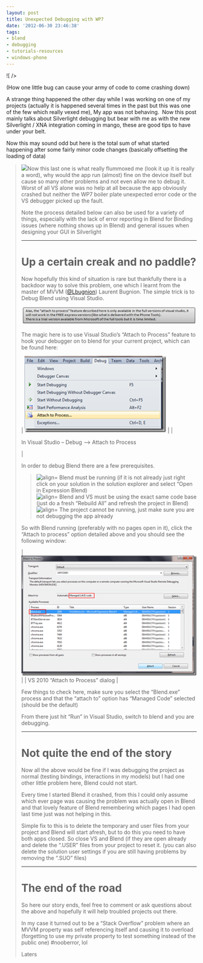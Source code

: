 ```yaml
---
layout: post
title: Unexpected Debugging with WP7
date: '2012-06-30 23:46:38'
tags:
- blend
- debugging
- tutorials-resources
- windows-phone
---
```


![ /></p>
<p>(How one little bug can cause your army of code to come crashing down)</p>
<p>A strange thing happened the other day while I was working on one of my projects (actually it is happened several times in the past but this was one of the few which really vexed me), My app was not behaving.  Now this post mainly talks about Silverlight debugging but bear with me as with the new Silverlight / XNA integration coming in mango, these are good tips to have under your belt.</p>
<p>Now this may sound odd but here is the total sum of what started happening after some fairly minor code changes (basically offsetting the loading of data)</p>
<blockquote><p><img src=](http://www.duncangunn.me.uk/dasblog/content/binary/300.jpg)    Blend Crashed on start-up  
 ![align=](http://www.dotnetscraps.com/samples/bullets/011.gif)    VS would not start the app in debug mode either on the emulator or my device (it would start and stop with no errors)  
 ![align=](http://www.dotnetscraps.com/samples/bullets/011.gif)    If I looked at the XAML in VS all was well, but if I previewed the page (thankfully not my default), VS crashed  
 ![align=](http://www.dotnetscraps.com/samples/bullets/011.gif)    Running the app on my phone worked! ?????

Now this last one is what really flummoxed me (look it up it is really a word), why would the app run (almost) fine on the device itself but cause so many other problems and not even allow me to debug it.  Worst of all VS alone was no help at all because the app obviously crashed but neither the WP7 boiler plate unexpected error code or the VS debugger picked up the fault.

Note the process detailed below can also be used for a variety of things, especially with the lack of error reporting in Blend for Binding issues (where nothing shows up in Blend) and general issues when designing your GUI in Silverlight

* * *

# Up a certain creak and no paddle?

Now hopefully this kind of situation is rare but thankfully there is a backdoor way to solve this problem, one which I learnt from the master of MVVM ([@Lbugnion](http://bit.ly/mLGdSx)) Laurent Bugnion.  The simple trick is to Debug Blend using Visual Studio.

[![image](/Images/wordpress/2012/06/image_thumb.png "image")](/Images/wordpress/2012/06/image.png)

The magic here is to use Visual Studio’s “Attach to Process” feature to hook your debugger on to blend for your current project, which can be found here:

| [![image](/Images/wordpress/2012/06/image_thumb1.png "image")](/Images/wordpress/2012/06/image1.png) |
| 

In Visual Studio – Debug –\> Attach to Process

 |

In order to debug Blend there are a few prerequisites.

> ![align=](http://www.dotnetscraps.com/samples/bullets/011.gif)    Blend must be running (if it is not already just right click on your solution in the solution explorer and select “Open in Expression Blend)  
> ![align=](http://www.dotnetscraps.com/samples/bullets/011.gif)    Blend and VS must be using the exact same code base (just do a fresh “Rebuild All” and refresh the project in Blend)  
> ![align=](http://www.dotnetscraps.com/samples/bullets/011.gif)    The project cannot be running, just make sure you are not debugging the app already

So with Blend running (preferably with no pages open in it), click the “Attach to process” option detailed above and you should see the following window:

| [![image](/Images/wordpress/2012/06/image_thumb2.png "image")](/Images/wordpress/2012/06/image2.png) |
| VS 2010 “Attach to Process” dialog |

Few things to check here, make sure you select the “Blend.exe” process and that the “attach to” option has “Managed Code” selected (should be the default)

From there just hit “Run” in Visual Studio, switch to blend and you are debugging.

* * *

# Not quite the end of the story

Now all the above would be fine if I was debugging the project as normal (testing bindings, interactions in my models) but I had one other little problem here, Blend could not start.

Every time I started Blend it crashed, from this I could only assume which ever page was causing the problem was actually open in Blend and that lovely feature of Blend remembering which pages I had open last time just was not helping in this.

Simple fix to this is to delete the temporary and user files from your project and Blend will start afresh, but to do this you need to have both apps closed.  So close VS and Blend (if they are open already and delete the “.USER” files from your project to reset it. (you can also delete the solution user settings if you are still having problems by removing the “.SUO” files)

* * *

# The end of the road

So here our story ends, feel free to comment or ask questions about the above and hopefully it will help troubled projects out there.

In my case it turned out to be a “Stack Overflow” problem where an MVVM property was self referencing itself and causing it to overload (forgetting to use my private property to test something instead of the public one) #nooberror, lol

Laters

